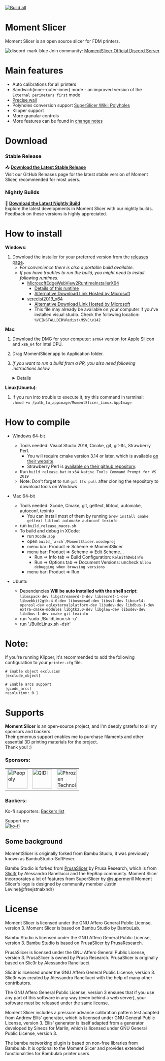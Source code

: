 [![Build all](https://github.com/SoftFever/MomentSlicer/actions/workflows/build_all.yml/badge.svg?branch=main)](https://github.com/SoftFever/MomentSlicer/actions/workflows/build_all.yml)
# Moment Slicer     
Moment Slicer is an open source slicer for FDM printers.   

![discord-mark-blue](https://github.com/SoftFever/MomentSlicer/assets/103989404/b97d5ffc-072d-4d0a-bbda-e67ef373876f) Join community: [MomentSlicer Official Discord Server](https://discord.gg/P4VE9UY9gJ)   

# Main features
- Auto calibrations for all printers
- Sandwich(inner-outer-inner) mode - an improved version of the `External perimeters first` mode
- [Precise wall](https://github.com/SoftFever/OrcaSlicer/wiki/Precise-wall)
- Polyholes conversion support [SuperSlicer Wiki: Polyholes](https://github.com/supermerill/SuperSlicer/wiki/Polyholes)
- Klipper support
- More granular controls
- More features can be found in [change notes](https://github.com/MOMENT3D/MomentSlicer/releases//)  


# Download

### Stable Release
📥 **[Download the Latest Stable Release](https://github.com/MOMENT3D/MomentSlicer/releases//latest)**  
Visit our GitHub Releases page for the latest stable version of Moment Slicer, recommended for most users.

### Nightly Builds
🌙 **[Download the Latest Nightly Build](https://github.com/MOMENT3D/MomentSlicer/releases//tag/nightly-builds)**  
Explore the latest developments in Moment Slicer with our nightly builds. Feedback on these versions is highly appreciated.


# How to install
**Windows**: 
1.  Download the installer for your preferred version from the [releases page](https://github.com/MOMENT3D/MomentSlicer/releases/).
    - *For convenience there is also a portable build available.*
    - *If you have troubles to run the build, you might need to install following runtimes:*
      - [MicrosoftEdgeWebView2RuntimeInstallerX64](https://github.com/Softfever/OrcaSlicer/releases/download/v1.0.10-sf2/MicrosoftEdgeWebView2RuntimeInstallerX64.exe)
          - [Details of this runtime](https://aka.ms/webview2)
          - [Alternative Download Link Hosted by Microsoft](https://go.microsoft.com/fwlink/p/?LinkId=2124703)
      - [vcredist2019_x64](https://github.com/Softfever/OrcaSlicer/releases/download/v1.0.10-sf2/vcredist2019_x64.exe)
          -  [Alternative Download Link Hosted by Microsoft](https://aka.ms/vs/17/release/vc_redist.x64.exe)
          -  This file may already be available on your computer if you've installed visual studio.  Check the following location: `%VCINSTALLDIR%Redist\MSVC\v142`

**Mac**:
1. Download the DMG for your computer: `arm64` version for Apple Silicon and `x86_64` for Intel CPU.  
2. Drag MomentSlicer.app to Application folder. 
3. *If you want to run a build from a PR, you also need following instructions below*  
    <details quarantine>
    - Option 1 (You only need to do this once. After that the app can be opened normally.):
      - Step 1: Hold _cmd_ and right click the app, from the context menu choose **Open**.
      - Step 2: A warning window will pop up, click _Open_  
      
    - Option 2:  
      Execute this command in terminal: `xattr -dr com.apple.quarantine /Applications/MomentSlicer.app`
      ```console
          softfever@mac:~$ xattr -dr com.apple.quarantine /Applications/MomentSlicer.app
      ```
    - Option 3:  
        - Step 1: open the app, a warning window will pop up  
            ![image](./SoftFever_doc/mac_cant_open.png)  
        - Step 2: in `System Settings` -> `Privacy & Security`, click `Open Anyway`:  
            ![image](./SoftFever_doc/mac_security_setting.png)  
    </details>
    
**Linux(Ubuntu)**:
 1. If you run into trouble to execute it, try this command in terminal:  
    `chmod +x /path_to_appimage/MomentSlicer_Linux.AppImage`
    
# How to compile
- Windows 64-bit  
  - Tools needed: Visual Studio 2019, Cmake, git, git-lfs, Strawberry Perl.
      - You will require cmake version 3.14 or later, which is available [on their website](https://cmake.org/download/).
      - Strawberry Perl is [available on their github repository](https://github.com/StrawberryPerl/Perl-Dist-Strawberry/releases/).
  - Run `build_release.bat` in `x64 Native Tools Command Prompt for VS 2019`
  - Note: Don't forget to run `git lfs pull` after cloning the repository to download tools on Windows

- Mac 64-bit  
  - Tools needed: Xcode, Cmake, git, gettext, libtool, automake, autoconf, texinfo
      - You can install most of them by running `brew install cmake gettext libtool automake autoconf texinfo`
  - run `build_release_macos.sh`
  - To build and debug in XCode:
      - run `XCode.app`
      - open ``build_`arch`/MomentSlicer.xcodeproj``
      - menu bar: Product => Scheme => MomentSlicer
      - menu bar: Product => Scheme => Edit Scheme...
          - Run => Info tab => Build Configuration: `RelWithDebInfo`
          - Run => Options tab => Document Versions: uncheck `Allow debugging when browsing versions`
      - menu bar: Product => Run

- Ubuntu 
  - Dependencies **Will be auto installed with the shell script**: `libmspack-dev libgstreamerd-3-dev libsecret-1-dev libwebkit2gtk-4.0-dev libosmesa6-dev libssl-dev libcurl4-openssl-dev eglexternalplatform-dev libudev-dev libdbus-1-dev extra-cmake-modules libgtk2.0-dev libglew-dev libudev-dev libdbus-1-dev cmake git texinfo`
  - run 'sudo ./BuildLinux.sh -u'
  - run './BuildLinux.sh -dsir'


# Note: 
If you're running Klipper, it's recommended to add the following configuration to your `printer.cfg` file.
```
# Enable object exclusion
[exclude_object]

# Enable arcs support
[gcode_arcs]
resolution: 0.1
```

# Supports
**Moment Slicer** is an open-source project, and I'm deeply grateful to all my sponsors and backers.   
Their generous support enables me to purchase filaments and other essential 3D printing materials for the project.   
Thank you! :)

### Sponsors:  
<table>
<tr>
<td>
<a href="https://peopoly.net/">
    <img src="SoftFever_doc\sponsor_logos\peopoly-standard-logo.png" alt="Peopoly" width="64" height="">
</a>
</td> 
<td>
<a href="https://qidi3d.com/">
    <img src="SoftFever_doc\sponsor_logos\QIDI.png" alt="QIDI" width="64" height="">
</a>
</td>
<td>
<a href="https://phrozen3d.com/">
    <img src="SoftFever_doc\sponsor_logos\Phrozen_Logo圓_.png" alt="Phrozen Technology" width="64" height="">
</a>
</td>
</tr>
</table>

### Backers:  
Ko-fi supporters: [Backers list](https://github.com/SoftFever/OrcaSlicer/files/14855600/sponsors.csv)

Support me  
[![ko-fi](https://ko-fi.com/img/githubbutton_sm.svg)](https://ko-fi.com/G2G5IP3CP)

## Some background
MomentSlicer is originally forked from Bambu Studio, it was previously known as BambuStudio-SoftFever.

Bambu Studio is forked from [PrusaSlicer](https://github.com/prusa3d/PrusaSlicer) by Prusa Research, which is from [Slic3r](https://github.com/Slic3r/Slic3r) by Alessandro Ranellucci and the RepRap community. 
Moment Slicer incorporates a lot of features from SuperSlicer by @supermerill
Moment Slicer's logo is designed by community member Justin Levine(@freejstnalxndr)  


# License
Moment Slicer is licensed under the GNU Affero General Public License, version 3. Moment Slicer is based on Bambu Studio by BambuLab.

Bambu Studio is licensed under the GNU Affero General Public License, version 3. Bambu Studio is based on PrusaSlicer by PrusaResearch.

PrusaSlicer is licensed under the GNU Affero General Public License, version 3. PrusaSlicer is owned by Prusa Research. PrusaSlicer is originally based on Slic3r by Alessandro Ranellucci.

Slic3r is licensed under the GNU Affero General Public License, version 3. Slic3r was created by Alessandro Ranellucci with the help of many other contributors.

The GNU Affero General Public License, version 3 ensures that if you use any part of this software in any way (even behind a web server), your software must be released under the same license.

Moment Slicer includes a pressure advance calibration pattern test adapted from Andrew Ellis' generator, which is licensed under GNU General Public License, version 3. Ellis' generator is itself adapted from a generator developed by Sineos for Marlin, which is licensed under GNU General Public License, version 3.

The bambu networking plugin is based on non-free libraries from Bambulab. It is optional to the Moment Slicer and provides extended functionalities for Bambulab printer users.

